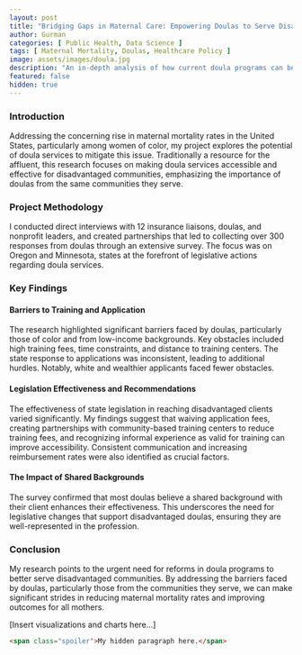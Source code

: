 ```yaml
---
layout: post
title: "Bridging Gaps in Maternal Care: Empowering Doulas to Serve Disadvantaged Communities"
author: Gurman
categories: [ Public Health, Data Science ]
tags: [ Maternal Mortality, Doulas, Healthcare Policy ]
image: assets/images/doula.jpg
description: "An in-depth analysis of how current doula programs can be reformed to better serve disadvantaged communities, based on extensive research and data analysis."
featured: false 
hidden: true
---
```


### Introduction

Addressing the concerning rise in maternal mortality rates in the United States, particularly among women of color, my project explores the potential of doula services to mitigate this issue. Traditionally a resource for the affluent, this research focuses on making doula services accessible and effective for disadvantaged communities, emphasizing the importance of doulas from the same communities they serve.

### Project Methodology

I conducted direct interviews with 12 insurance liaisons, doulas, and nonprofit leaders, and created partnerships that led to collecting over 300 responses from doulas through an extensive survey. The focus was on Oregon and Minnesota, states at the forefront of legislative actions regarding doula services.

### Key Findings

#### Barriers to Training and Application
The research highlighted significant barriers faced by doulas, particularly those of color and from low-income backgrounds. Key obstacles included high training fees, time constraints, and distance to training centers. The state response to applications was inconsistent, leading to additional hurdles. Notably, white and wealthier applicants faced fewer obstacles.

#### Legislation Effectiveness and Recommendations
The effectiveness of state legislation in reaching disadvantaged clients varied significantly. My findings suggest that waiving application fees, creating partnerships with community-based training centers to reduce training fees, and recognizing informal experience as valid for training can improve accessibility. Consistent communication and increasing reimbursement rates were also identified as crucial factors.

#### The Impact of Shared Backgrounds
The survey confirmed that most doulas believe a shared background with their client enhances their effectiveness. This underscores the need for legislative changes that support disadvantaged doulas, ensuring they are well-represented in the profession.

### Conclusion

My research points to the urgent need for reforms in doula programs to better serve disadvantaged communities. By addressing the barriers faced by doulas, particularly those from the communities they serve, we can make significant strides in reducing maternal mortality rates and improving outcomes for all mothers.

[Insert visualizations and charts here...]


```html
<span class="spoiler">My hidden paragraph here.</span>
```
